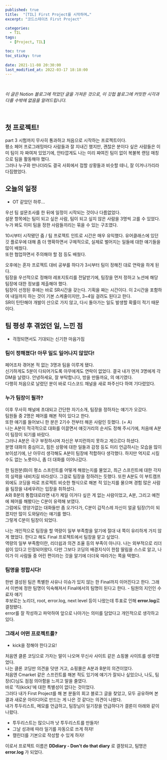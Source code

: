 ```yaml
---
published: true
title:  "[TIL] First Project를 시작하며…"
excerpt: "코드스테이츠 First Project"

categories:
  - TIL
tags:
  - [Project, TIL]

toc: true
toc_sticky: true
 
date: 2021-11-08 20:30:00
last_modified_at: 2022-03-17 18:18:00
---
```

<br>

*이 글은 Notion 블로그에 적었던 글을 가져온 것으로, 이 깃헙 블로그에 커밋한 시각과 다를 수밖에 없음을 알려드립니다.*

<br>

## 첫 프로젝트!  
part 3 시험까지 무사히 통과하고 처음으로 시작하는 프로젝트이다.  
평소 페어 프로그래밍마다 사람들과 잘 지내긴 했지만, 괜찮은 분이다 싶은 사람들은 이미 팀이 자 짜여져 있었기에, 안타깝게도 나는 미리 짜여진 팀이 없이 복불복 랜덤 매칭으로 팀을 활동해야 했다.  
그러나 누구와 만나더라도 결국 사회에서 접할 상황들과 비슷할 테니, 잘 이겨나가리라 다짐했었다.  

## 오늘의 일정  
* OT 같았던 하루...  

우선 팀 설문조사를 한 뒤에 일정이 시작되는 것이나 다름없었다.  
설문 항목에는 팀이 되고 싶은 사람, 팀이 되고 싶지 않은 사람을 3명씩 고를 수 있었다.  
누가 봐도 이미 팀을 정한 사람들끼리는 묶을 수 있는 구조였다.  

10시부터 시작됐던 줌 / 팀 프로젝트 인트로 시간은 매우 유익했다. 유어클래스에 있던 깃 플로우에 대해 좀 더 명확하면서 구체적으로, 실제로 벌어지는 일들에 대한 얘기들을 많이 배웠다.  
또한 협업하면서 주의해야 할 점 등도 배웠다.  

오후에는 혼자 프로젝트 대비 공부를 하다가 3시부터 팀이 정해진 대로 연락을 하게 된다.  
팀장을 우선적으로 정해야 레포지토리를 전달받기에, 팀장을 먼저 정하고 노션에 해당 팀장에 대한 정보를 제출해야 했다.  
팀장이 선정된 후에는 바로 SR시간을 갖는다. 기획을 짜는 시간이다. 이 2시간을 포함하여 내일까지 하는 것이 기본 스케줄이지만, 3~4일 걸려도 된다고 한다.  
SR이 탄탄해야 개발이 산으로 가지 않고, 다시 돌아가는 일도 발생할 확률이 적기 때문이다.  

## 팀 평성 후 겪었던 일, 느낀 점  
* 걱정되면서도 기대되는 신기한 마음가짐  

### 팀이 정해졌다! 아무 일도 일어나지 않았다!

페어조차 겪어본 적 없는 3명과 팀을 이루게 됐다.  
신기하게도 5분이 다되어가도록 아무에게도 연락이 없었다. 결국 내가 먼저 3명에게 각 DM을 날렸다. 안녕하세요, 잘 부탁합니다, 방을 만들까요, 의 얘기였다.  
다행히 처음으로 날렸던 분이 바로 디스코드 채널을 새로 파주신다 하여 기다렸었다.  

### 누가 팀장이 될까?  

이후 무사히 채널에 초대되고 간단한 자기소개, 팀장을 정하자는 얘기가 오갔다.  
팀원들 중 2명은 페어를 해본 적이 있다고 한다.  
또한 얘기를 들어보니 한 분은 2기수 전부터 해온 사람인 듯했다. (= A)  
나는 A분이 적극적으로 대화를 이끌면서 얘깃거리의 순서도 정해 주시기에, 처음에 A분이 팀장이 되기를 바랐다.  
그러나 A분은 극구 부정하시며 자신은 부지런하지 못하고 게으르다 하셨다.  
분명 대화의 중심이고, 힘든 상황에 대한 일들과 감정 등도 미리 언급하시는 모습을 많이 보이셨기에, 난 아무리 생각해도 A분이 팀장에 적합하다 생각했다. 하지만 억지로 시킬 수도 없는 노릇이니, 좀 더 대화를 이어나갔다.  

한 팀원분(B)이 평소 스프린트를 어떻게 해왔는지를 물었고, 최근 스프린트에 대한 각자의 실력을 내비치길 바라셨다. 그걸로 팀장을 정하려는 듯했다. 또한 A분도 이 부트캠프 외에도 코딩을 따로 프로젝트 비슷한 형식으로 해본 적 있는지를 물으며 경험 많은 사람을 팀장을 내세우려는 입장을 취하셨다.  
A와 B분의 통합대로라면 내가 제일 이거다 싶은 게 없는 사람이었고, A분, 그리고 예전에 페어를 해봤다는 C분이 유력해 보였다.  
그럼에도 영양가없는 대화들만 좀 오가다가, C분이 갑작스레 자신이 얼굴 팀장(?)이 되겠지만 많이 도와달라는 얘기를 했다.  
그렇게 C분이 팀장이 되었다.  

나는 개인적으로 팀장을 할 역량이 일부 부족함을 알기에 절대 내 쪽이 유리하게 가지 않게 했었다. 한다고 해도 Final 프로젝트에서 팀장을 맡고 싶었다.  
역량의 일부 부족함이란, 리더쉽과 의견 조율 등의 부족이 아니다. 나는 외부적으로 리더쉽이 있다고 인정되어왔다. 다만 그보다 코딩의 배경지식이 한참 딸림을 스스로 알고, 나이가 이 사람들 중 어린 편이라는 것을 알기에 더더욱 따라가는 쪽을 택했다.  

### 팀명을 정합시다!  

한번 결성된 팀은 특별한 사유나 이슈가 있지 않는 한 Final까지 이어진다고 한다. 그래서 이번에 정한 팀명이 익숙해져서 Final에서의 팀명이 된다고 한다. - 팀원의 지인인 수료자 얘기  
후보로는 노리더, root, error.log, next level 등이 나왔는데 투표로 인해 **error.log**로 결정됐다.  
error를 잘 작성하고 파악하여 앞으로 나아가는 의미를 담았다고 개인적으로 생각하고 있다.  

### 그래서 어떤 프로젝트를?  

* kick을 정해야 한다고요!  

처음엔 클론 코딩으로 가자는 말이 나오며 무신사 사이트 같은 쇼핑몰 사이트를 생각했었다.  
나는 클론 코딩만 의견을 덧댄 거고, 쇼핑몰은 A분과 B분의 의견이었다.  
처음엔 Cmarket 같은 스프린트를 해본 적도 있기에 얘기가 잘되나 싶었으나, 나도, 팀장(C)님도 점점 의아함을 느끼고 말을 줄였다.  
바로 '킥(kick)'에 대한 특별성이 없다는 것이었다.  
그러다 내가 First Project를 해 본 분들의 회고 블로그 글을 찾았고, 모두 공유하며 본 결과 새로운 아이디어로 만드는 게 나은 것 같다는 의견이 나왔다.  
내가 투두리스트, 메모를 언급하고, 팀장님이 일기장을 언급하다가 결론이 아래와 같이 나왔다.  

- 투두리스트는 많으니까 낫 투두리스트를 만들자!
- 그날 성과에 따라 일기를 자동으로 쓰게 하자!
- 캘린더를 기본으로 작성할 수 있게 하자!

이로서 프로젝트 이름은 **DDdiary - Don't do that diary** 로 결정되고, 팀명은 **error.log** 가 되었다.

<br/>
<br/>